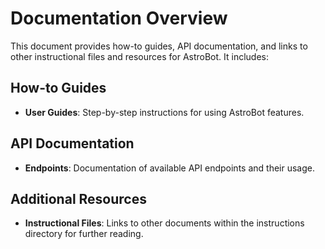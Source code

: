 # Documentation Overview

This document provides how-to guides, API documentation, and links to other instructional files and resources for AstroBot. It includes:

## How-to Guides
- **User Guides**: Step-by-step instructions for using AstroBot features.

## API Documentation
- **Endpoints**: Documentation of available API endpoints and their usage.

## Additional Resources
- **Instructional Files**: Links to other documents within the instructions directory for further reading.
